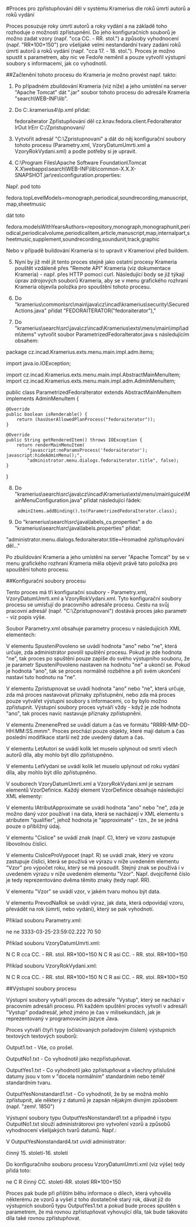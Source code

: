 #Proces pro zpřístupňování děl v systému Kramerius dle roků úmrtí autorů a roků vydání

Proces posuzuje roky úmrtí autorů a roky vydání a na základě toho rozhoduje o možnosti zpřístupnění. Do jeho konfiguračních souborů je možno zadat vzory (např. "cca CC. - RR. stol.") a způsoby vyhodnocení (např. "RR*100+150") pro všelijaké velmi nestandardní tvary zadání roků úmrtí autorů a roků vydání (např. "cca 17. - 18. stol."). Proces je možno spustit s parametrem, aby nic ve Fedoře neměnil a pouze vytvořil výstupní soubory s informacemi, jak co vyhodnotil.

##Začlenění tohoto procesu do Krameria je možno provést např. takto:

1) Po případném zbuildování Krameria (viz níže) a jeho umístění na server "Apache Tomcat" dát ".jar" soubor tohoto procesu do adresáře Krameria "search\WEB-INF\lib".

2) Do C:\.kramerius4\lp.xml přidat:

    <process>
        <id>fedoraiterator</id>
        <description>Zpřístupňování děl</description>
        <mainClass>cz.knav.fedora.client.FedoraIterator</mainClass>
        <standardOs>lrOut</standardOs>
        <errOs>lrErr</errOs>
        <parameters>C:/Zpristupnovani/</parameters>
    </process>

3) Vytvořit adresář "C:\Zpristupnovani" a dát do něj konfigurační soubory tohoto procesu (Parametry.xml, VzoryDatumUmrti.xml a VzoryRokVydani.xml) a podle potřeby si je upravit.

4) C:\Program Files\Apache Software Foundation\Tomcat X.X\webapps\search\WEB-INF\lib\common-X.X.X-SNAPSHOT.jar\res\configuration.properties:

Např. pod toto

fedora.topLevelModels=monograph,periodical,soundrecording,manuscript,map,sheetmusic

dát toto

fedora.modelsWithYearsAuthors=repository,monograph,monographunit,periodical,periodicalvolume,periodicalitem,article,manuscript,map,internalpart,sheetmusic,supplement,soundrecording,soundunit,track,graphic

Nebo v případě buildování Krameria si to upravit v Krameriovi před buildem.

5) Nyní by již měl jít tento proces stejně jako ostatní procesy Krameria pouštět vzdáleně přes "Remote API" Krameria (viz dokumentace Krameria) - např. přes HTTP pomocí curl. Následující body se již týkají úprav zdrojových souborů Krameria, aby se v menu grafického rozhraní Krameria objevila položka pro spouštění tohoto procesu.

6) Do "kramerius\common\src\main\java\cz\incad\kramerius\security\SecuredActions.java" přidat "FEDORAITERATOR("fedoraiterator"),"

7) Do "kramerius\search\src\java\cz\incad\Kramerius\exts\menu\main\impl\adm\items" vytvořit soubor ParametrizedFedoraIterator.java s následujícím obsahem:

package cz.incad.Kramerius.exts.menu.main.impl.adm.items;

import java.io.IOException;

import cz.incad.Kramerius.exts.menu.main.impl.AbstractMainMenuItem;
import cz.incad.Kramerius.exts.menu.main.impl.adm.AdminMenuItem;

public class ParametrizedFedoraIterator extends AbstractMainMenuItem implements AdminMenuItem {

    @Override
    public boolean isRenderable() {
        return (hasUserAllowedPlanProcess("fedoraiterator"));
    }

    @Override
    public String getRenderedItem() throws IOException {
        return renderMainMenuItem(
            "javascript:noParamsProcess('fedoraiterator'); javascript:hideAdminMenu();",
            "administrator.menu.dialogs.fedoraiterator.title", false);
    }
}

8) Do "kramerius\search\src\java\cz\incad\Kramerius\exts\menu\main\guice\MainMenuConfiguration.java" přidat následující řádek:

        adminItems.addBinding().to(ParametrizedFedoraIterator.class);

9) Do "kramerius\search\src\java\labels_cs.properties" a do "kramerius\search\src\java\labels.properties" přidat:

"administrator.menu.dialogs.fedoraiterator.title=Hromadné zpřístupňování děl..."

Po zbuildování Krameria a jeho umístění na server "Apache Tomcat" by se v menu grafického rozhraní Krameria měla objevit právě tato položka pro spouštění tohoto procesu.

##Konfigurační soubory procesu

Tento proces má tři konfigurační soubory - Parametry.xml, VzoryDatumUmrti.xml a VzoryRokVydani.xml. Tyto konfigurační soubory procesu se umisťují do pracovního adresáře procesu. Cestu na svůj pracovní adresář (např. "C:\Zpristupnovani") dostává proces jako parametr - viz popis výše.

Soubor Parametry.xml obsahuje parametry procesu v následujících XML elementech:

V elementu SpusteniPovoleno se uvádí hodnota "ano" nebo "ne", která určuje, zda administrátor povolil spuštění procesu. Pokud je zde hodnota "ne", tak proces po spuštění pouze zapíše do svého výstupního souboru, že je parametr SpusteniPovoleno nastaven na hodnotu "ne" a ukončí se. Pokud je hodnota "ano", tak se proces normálně rozběhne a při svém ukončení nastaví tuto hodnotu na "ne".

V elementu Zpristupnovat se uvádí hodnota "ano" nebo "ne", která určuje, zda má proces nastavovat příznaky zpřístupnění, nebo zda má proces pouze vytvářet výstupní soubory s informacemi, co by bylo možno zpřístupnit. Výstupní soubory proces vytváří vždy - když je zde hodnota "ano", tak proces navíc nastavuje příznaky zpřístupnění.

V elementu ZmenenePred se uvádí datum a čas ve formátu "RRRR-MM-DD-HH:MM:SS.mmm". Proces prochází pouze objekty, které mají datum a čas poslední modifikace starší než zde uvedený datum a čas.

V elementu LetAutori se uvádí kolik let muselo uplynout od smrti všech autorů díla, aby mohlo být dílo zpřístupněno.

V elementu LetVydani se uvádí kolik let muselo uplynout od roku vydání díla, aby mohlo být dílo zpřístupněno.

V souborech VzoryDatumUmrti.xml a VzoryRokVydani.xml je seznam elementů VzorDefinice. Každý element VzorDefinice obsahuje následující XML elementy:

V elementu IAtributApproximate se uvádí hodnota "ano" nebo "ne", zda je možno daný vzor používat i na data, která se nacházejí v XML elementu s atributem "qualifier", jehož hodnota je "approximate" - tzn., že se jedná pouze o přibližný údaj.

V elementu "Cislice" se uvádí znak (např. C), který ve vzoru zastupuje libovolnou číslici.

V elementu CisliceProVypocet (např. R) se uvádí znak, který ve vzoru zastupuje číslici, která se používá ve výrazu v níže uvedeném elementu "Vzor" pro výpočet roku, který se má posoudit. Stejný znak se používá i v uvedeném výrazu v níže uvedeném elementu "Vzor". Např. dvojciferné číslo je tedy reprezentováno dvěma těmito znaky (tedy např. RR).

V elementu "Vzor" se uvádí vzor, v jakém tvaru mohou být data.

V elementu PrevodNaRok se uvádí výraz, jak data, která odpovídají vzoru, převádět na rok (úmrtí, nebo vydání), který se pak vyhodnotí.

Příklad souboru Parametry.xml:

<?xml version="1.0" encoding="UTF-8"?><Parametry>
<SpusteniPovoleno>ne</SpusteniPovoleno>
<Zpristupnovat>ne</Zpristupnovat>
<ZmenenePred>3333-03-25-23:59:02.222</ZmenenePred>
<LetAutori>70</LetAutori>
<LetVydani>50</LetVydani>
</Parametry>

Příklad souboru VzoryDatumUmrti.xml:

<?xml version="1.0" encoding="UTF-8"?>
<Vzory>
<VzorDefinice>
<IAtributApproximate>N</IAtributApproximate>
<Cislice>C</Cislice>
<CisliceProVypocet>R</CisliceProVypocet>
<Vzor>cca CC. - RR. stol.</Vzor>
<PrevodNaRok>RR*100+150</PrevodNaRok>
</VzorDefinice>
<VzorDefinice>
<IAtributApproximate>N</IAtributApproximate>
<Cislice>C</Cislice>
<CisliceProVypocet>R</CisliceProVypocet>
<Vzor>asi CC. - RR. stol.</Vzor>
<PrevodNaRok>RR*100+150</PrevodNaRok>
</VzorDefinice>
</Vzory>

Příklad souboru VzoryRokVydani.xml:

<?xml version="1.0" encoding="UTF-8"?>
<Vzory>
<VzorDefinice>
<IAtributApproximate>N</IAtributApproximate>
<Cislice>C</Cislice>
<CisliceProVypocet>R</CisliceProVypocet>
<Vzor>cca CC. - RR. stol.</Vzor>
<PrevodNaRok>RR*100+150</PrevodNaRok>
</VzorDefinice>
<VzorDefinice>
<IAtributApproximate>N</IAtributApproximate>
<Cislice>C</Cislice>
<CisliceProVypocet>R</CisliceProVypocet>
<Vzor>asi CC. - RR. stol.</Vzor>
<PrevodNaRok>RR*100+150</PrevodNaRok>
</VzorDefinice>
</Vzory>

##Výstupní soubory procesu

Výstupní soubory vytváří proces do adresáře "Vystup", který se nachází v pracovním adresáři procesu. Při každém spuštění proces vytvoří v adresáři "Vystup" podadresář, jehož jméno je čas v milisekundách, jak je reprezentovaný v programovacím jazyce Java.

Proces vytváří čtyři typy (očíslovaných pořadovým číslem) výstupních textových textových souborů:

Output1.txt - Vše, co prošel.

OutputNo1.txt - Co vyhodnotil jako nezpřístupňovat.

OutputYes1.txt - Co vyhodnotil jako zpřístupňovat a všechny příslušné datumy jsou v tom v "docela normálním" standardním nebo téměř standardním tvaru.

OutputYesNonstandard1.txt - Co vyhodnotil, že by se možná mohlo zpřístupnit, ale některý z datumů je zapsán nějakým divným způsobem (např. "zemř. 1850")

Výstupní soubory typu OutputYesNonstandard1.txt a případně i typu OutputNo1.txt slouží administrátorovi pro vytvoření vzorů a způsobů vyhodnocení všelijakých tvarů datumů. Např.:

V OutputYesNonstandard4.txt uvidí administrátor:

činný 15. století-16. století

Do konfiguračního souboru procesu VzoryDatumUmrti.xml (viz výše) tedy přidá toto:

<VzorDefinice>
<IAtributApproximate>ne</IAtributApproximate>
<Cislice>C</Cislice>
<CisliceProVypocet>R</CisliceProVypocet>
<Vzor>činný CC. století-RR. století</Vzor>
<PrevodNaRok>RR*100+150</PrevodNaRok>
</VzorDefinice>

Proces pak bude při příštím běhu informace o dílech, která vyhověla některému ze vzorů a vyšel z toho dostatečně starý rok, dávat již do výstupních souborů typu OutputYes1.txt a pokud bude proces spuštěn s parametrem, že má rovnou zpřístupňovat vyhovující díla, tak bude takováto díla také rovnou zpřístupňovat.

